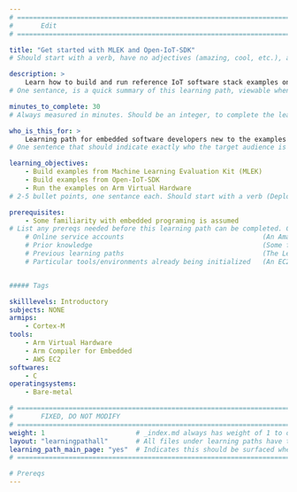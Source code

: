 ```yaml
---
# ================================================================================
#       Edit
# ================================================================================

title: "Get started with MLEK and Open-IoT-SDK"
# Should start with a verb, have no adjectives (amazing, cool, etc.), and be as concise as possible.

description: >
    Learn how to build and run reference IoT software stack examples on Arm Virtual Hardware.
# One sentance, is a quick summary of this learning path, viewable when searching through all learning paths. 

minutes_to_complete: 30   
# Always measured in minutes. Should be an integer, to complete the learning path (not just read it).

who_is_this_for: >
    Learning path for embedded software developers new to the examples get familiar with main features.
# One sentence that should indicate exactly who the target audience is (developers in X industries using Y tools/software for Z use-case).

learning_objectives: 
    - Build examples from Machine Learning Evaluation Kit (MLEK)
    - Build examples from Open-IoT-SDK
    - Run the examples on Arm Virtual Hardware
# 2-5 bullet points, one sentance each. Should start with a verb (Deploy, Measure) and indicate the value of the objective if possible.

prerequisites:
    - Some familiarity with embedded programing is assumed
# List any prereqs needed before this learning path can be completed. Can include:
    # Online service accounts                                   (An Amazon Web Services account)
    # Prior knowledge                                           (Some familiarity with embedded programing)
    # Previous learning paths                                   (The Learning Path: Getting Started with Arm Virtual Hardware)
    # Particular tools/environments already being initialized   (An EC2 instance with AVH installed)


##### Tags

skilllevels: Introductory
subjects: NONE
armips:
    - Cortex-M
tools:
    - Arm Virtual Hardware
    - Arm Compiler for Embedded
    - AWS EC2
softwares:
    - C
operatingsystems:
    - Bare-metal

# ================================================================================
#       FIXED, DO NOT MODIFY
# ================================================================================
weight: 1                       # _index.md always has weight of 1 to order correctly
layout: "learningpathall"       # All files under learning paths have this same wrapper
learning_path_main_page: "yes"  # Indicates this should be surfaced when looking for related content. Only set for _index.md of learning path content.
# ================================================================================

# Prereqs
---
```

